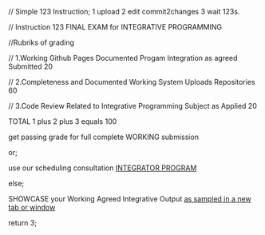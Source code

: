 //  Simple 123 Instruction;  1 upload 2 edit commit2changes 3 wait 123s.

//  Instruction 123 FINAL EXAM for INTEGRATIVE PROGRAMMING
<p> //Rubriks of grading </p>
<p> // 1.Working Github Pages Documented Progam Integration as agreed Submitted   20 </p>
<p> // 2.Completeness and Documented Working System Uploads Repositories          60 </p>
<p> // 3.Code Review Related to Integrative Programming Subject as Applied        20 </p>
<p>  TOTAL 1 plus 2 plus 3 equals                                                100 </p>
<p> get passing grade for full complete WORKING submission </p>
<p> or; </p>
<p> use our scheduling consultation <a href="https://calendly.com/armadeloibm/grade-consultation-with-nu-my-scholars"> INTEGRATOR PROGRAM </a> </p>
<p> else; </p>
<p> SHOWCASE your Working Agreed Integrative Output <a href="https://armadelo99-ibm-developer.github.io/simple_youtube1/" target="_blank"> as sampled in a new tab or window</a></p>
<p> return 3; </p> 

